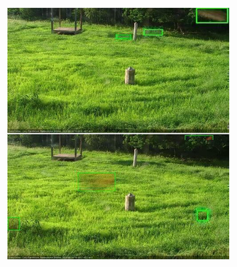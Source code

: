 ![20200624-180448-181450](in2/20200624/20200624-180448-181450_0_.jpg)
![20200624-181456-182457](in2/20200624/20200624-181456-182457_0_.jpg)
